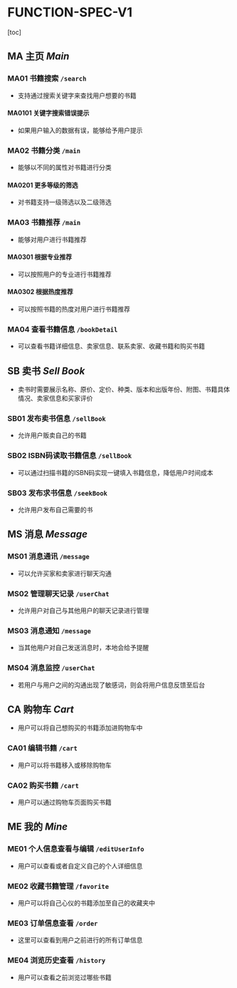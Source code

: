 # **FUNCTION-SPEC-V1**

[toc]

## MA 主页 *Main*

### MA01 书籍搜索 `/search`

- 支持通过搜索关键字来查找用户想要的书籍

#### MA0101 关键字搜索错误提示

- 如果用户输入的数据有误，能够给予用户提示

### MA02 书籍分类 `/main`

- 能够以不同的属性对书籍进行分类

#### MA0201 更多等级的筛选

- 对书籍支持一级筛选以及二级筛选

### MA03 书籍推荐 `/main`

- 能够对用户进行书籍推荐

#### MA0301 根据专业推荐

- 可以按照用户的专业进行书籍推荐

#### MA0302 根据热度推荐

- 可以按照书籍的热度对用户进行书籍推荐

### MA04 查看书籍信息 `/bookDetail`

- 可以查看书籍详细信息、卖家信息、联系卖家、收藏书籍和购买书籍



## SB 卖书 *Sell Book*

- 卖书时需要展示名称、原价、定价、种类、版本和出版年份、附图、书籍具体情况、卖家信息和买家评价

### SB01 发布卖书信息 `/sellBook`

- 允许用户贩卖自己的书籍

### SB02 ISBN码读取书籍信息 `/sellBook`

- 可以通过扫描书籍的ISBN码实现一键填入书籍信息，降低用户时间成本

### SB03 发布求书信息 `/seekBook`

- 允许用户发布自己需要的书

## MS 消息 *Message*

### MS01 消息通讯 `/message`

-  可以允许买家和卖家进行聊天沟通

### MS02 管理聊天记录 `/userChat`

- 允许用户对自己与其他用户的聊天记录进行管理

### MS03 消息通知 `/message`

- 当其他用户对自己发送消息时，本地会给予提醒

### MS04 消息监控 `/userChat`

- 若用户与用户之间的沟通出现了敏感词，则会将用户信息反馈至后台



## CA 购物车 *Cart*

- 用户可以将自己想购买的书籍添加进购物车中

### CA01 编辑书籍 `/cart`

- 用户可以将书籍移入或移除购物车

### CA02 购买书籍 `/cart`

- 用户可以通过购物车页面购买书籍



## ME 我的 *Mine*

### ME01 个人信息查看与编辑 `/editUserInfo`

- 用户可以查看或者自定义自己的个人详细信息

### ME02 收藏书籍管理 `/favorite`

- 用户可以将自己心仪的书籍添加至自己的收藏夹中

### ME03 订单信息查看 `/order`

- 这里可以查看到用户之前进行的所有订单信息

### ME04 浏览历史查看 `/history`

- 用户可以查看之前浏览过哪些书籍

